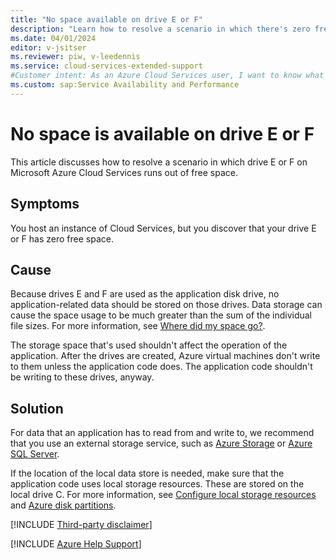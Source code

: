 ```yaml
---
title: "No space available on drive E or F"
description: "Learn how to resolve a scenario in which there's zero free space on drive E or F in Azure Cloud Services."
ms.date: 04/01/2024
editor: v-jsitser
ms.reviewer: piw, v-leedennis
ms.service: cloud-services-extended-support
#Customer intent: As an Azure Cloud Services user, I want to know what to do if my drive E or F runs out of free space so that I can continue to use this data to help troubleshoot various problems.
ms.custom: sap:Service Availability and Performance
---
```


# No space is available on drive E or F

This article discusses how to resolve a scenario in which drive E or F on Microsoft Azure Cloud Services runs out of free space.

## Symptoms

You host an instance of Cloud Services, but you discover that your drive E or F has zero free space.

## Cause

Because drives E and F are used as the application disk drive, no application-related data should be stored on those drives. Data storage can cause the space usage to be much greater than the sum of the individual file sizes. For more information, see [Where did my space go?](/archive/blogs/askcore/where-did-my-space-go).

The storage space that's used shouldn't affect the operation of the application. After the drives are created, Azure virtual machines don't write to them unless the application code does. The application code shouldn't be writing to these drives, anyway.

## Solution

For data that an application has to read from and write to, we recommend that you use an external storage service, such as [Azure Storage](/azure/storage/common/storage-introduction) or [Azure SQL Server](https://azure.microsoft.com/services/sql-database/campaign/).

If the location of the local data store is needed, make sure that the application code uses local storage resources. These are stored on the local drive C. For more information, see [Configure local storage resources](https://github.com/Huachao/azure-content/blob/master/articles/cloud-services/cloud-services-configure-local-storage-resources.md) and [Azure disk partitions](./disk-partition-preservation.md#azure-disk-partitions).

[!INCLUDE [Third-party disclaimer](../../../../includes/third-party-disclaimer.md)]

[!INCLUDE [Azure Help Support](../../../../includes/azure-help-support.md)]
